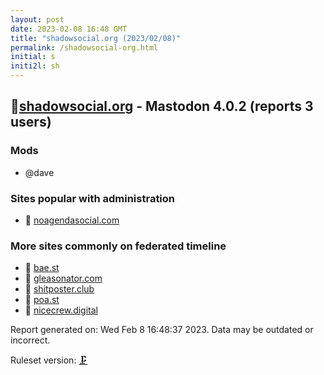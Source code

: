 ```yaml
---
layout: post
date: 2023-02-08 16:48 GMT
title: "shadowsocial.org (2023/02/08)"
permalink: /shadowsocial-org.html
initial: s
initi2l: sh
---
```


## 🐘[shadowsocial.org](https://shadowsocial.org) - Mastodon 4.0.2 (reports 3 users)

### Mods
 * @dave

### Sites popular with administration

* 💉 [noagendasocial.com](/noagendasocial-com.html)

### More sites commonly on federated timeline

* 🧸 [bae.st](/bae-st.html)
* 🧸 [gleasonator.com](/gleasonator-com.html)
* 🧸 [shitposter.club](/shitposter-club.html)
* 🧸 [poa.st](/poa-st.html)
* 🧸 [nicecrew.digital](/nicecrew-digital.html)

Report generated on: Wed Feb  8 16:48:37 2023. Data may be outdated or incorrect.

Ruleset version: [🗜](/version-clamp)
